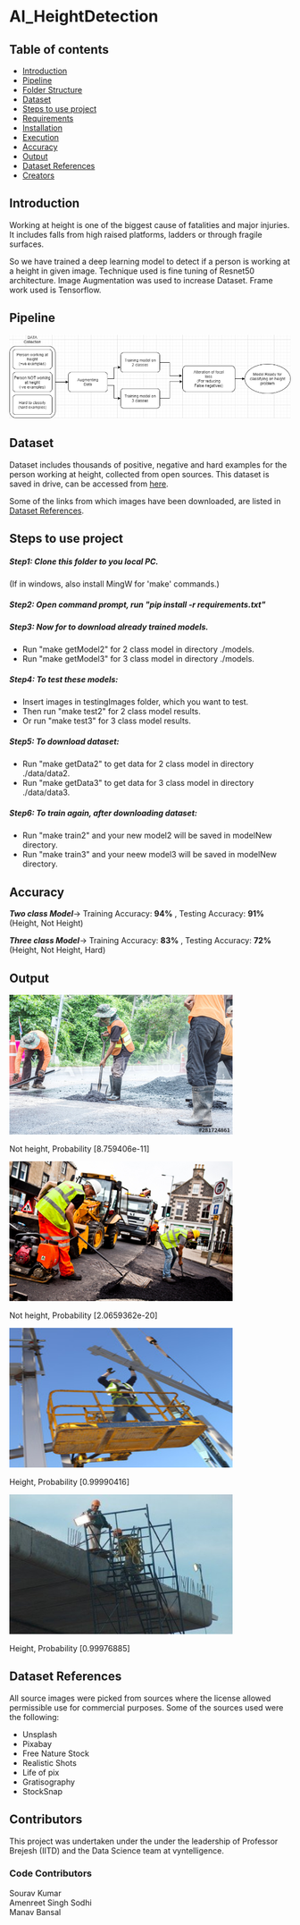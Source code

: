 # AI_HeightDetection

## Table of contents

- [Introduction](#introduction)
- [Pipeline](#pipeline)
- [Folder Structure](#folder-structure-and-details)
- [Dataset](#dataset)
- [Steps to use project](#steps-to-use-project)
- [Requirements](#requirements)
- [Installation](#installation)
- [Execution](#execution-procedure)
- [Accuracy](#accuracy)
- [Output](#output)
- [Dataset References](#dataset-references)
- [Creators](#creators)

## Introduction

Working at height is one of the biggest cause of fatalities and major injuries. It includes falls from high raised platforms, ladders or through fragile surfaces.

So we have trained a deep learning model to detect if a person is working at a height in given image. Technique used is fine tuning of Resnet50 architecture. Image Augmentation was used to increase Dataset. Frame work used is Tensorflow.

## Pipeline
![Pipeline](https://github.com/VynOpenSource/HeightDetection/blob/main/src/readmeImages/pipe.png)

## Dataset 

Dataset includes thousands of positive, negative and hard examples for the person working at height, collected from open sources.
This dataset is saved in drive, can be accessed from [here](https://drive.google.com/drive/folders/1_pDFkAN7P4u_QcJ4hScMMtl6UVNoMzEi?usp=sharing).

Some of the links from which images have been downloaded, are listed in [Dataset References](#dataset-references).

## Steps to use project


##### Step1: Clone this folder to you local PC.
(If in windows, also install MingW for 'make' commands.)

##### Step2: Open command prompt, run "pip install -r requirements.txt"

##### Step3: Now for to download already trained models. 

- Run "make getModel2" for 2 class model in directory ./models.
- Run "make getModel3" for 3 class model in directory ./models.

##### Step4: To test these models:

- Insert images in testingImages folder, which you want to test.
- Then run "make test2" for 2 class model results.
- Or run "make test3" for 3 class model results.

##### Step5: To download dataset:

- Run "make getData2" to get data for 2 class model in directory ./data/data2.
- Run "make getData3" to get data for 3 class model in directory ./data/data3.

##### Step6: To train again, after downloading dataset:

- Run "make train2" and your new model2 will be saved in modelNew directory.
- Run "make train3" and your neew model3 will be saved in modelNew directory.

## Accuracy

***Two class Model***-> Training Accuracy: **94%** , Testing Accuracy: **91%** (Height, Not Height)

***Three class Model***-> Training Accuracy: **83%** , Testing Accuracy: **72%** (Height, Not Height, Hard)


## Output
<img src="https://github.com/VynOpenSource/HeightDetection/blob/main/testingImages/imagen1.jpg" width="400" height="250">

Not height, Probability [8.759406e-11]


<img src="https://github.com/VynOpenSource/HeightDetection/blob/main/testingImages/imagen2.jpg" width="400" height="250">

Not height, Probability [2.0659362e-20]


<img src="https://github.com/VynOpenSource/HeightDetection/blob/main/testingImages/imagep1.jpg" width="400" height="250">

Height, Probability [0.99990416]


<img src="https://github.com/VynOpenSource/HeightDetection/blob/main/testingImages/imagep2.jpg" width="400" height="250">

Height, Probability [0.99976885]

## Dataset References
All source images were picked from sources where the license allowed permissible use for commercial purposes. Some of the sources used were the following: 
- Unsplash
- Pixabay
- Free Nature Stock
- Realistic Shots
- Life of pix
- Gratisography
- StockSnap

## Contributors
This project was undertaken under the
under the leadership of Professor Brejesh (IITD) and the Data Science team at vyntelligence.

### Code Contributors
Sourav Kumar   
Amenreet Singh Sodhi   
Manav Bansal  

